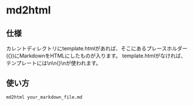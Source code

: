 # md2html
## 仕様
カレントディレクトリにtemplate.htmlがあれば、そこにあるプレースホルダー({})にMarkdownをHTMLにしたものが入ります。
template.htmlがなければ、テンプレートには<html>\n<head></head>\n<body>{}</body>\n</html>が使われます。
## 使い方
```sh
md2html your_markdown_file.md
```
